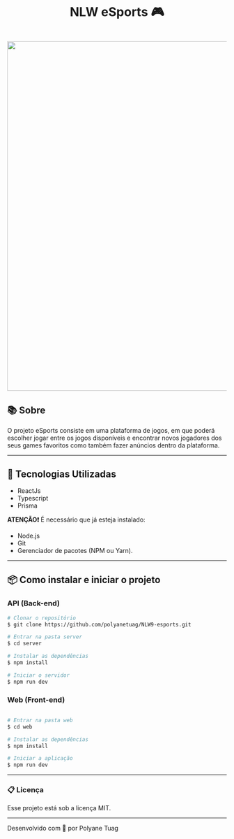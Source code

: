 <h1 align="center"> NLW eSports 🎮</h1>

<h1 align="center">
    <img width= '800' src="../NLW9-esports/web/public/interface2.gif"> 
</h1>

## 📚 Sobre

O projeto eSports consiste em uma plataforma de jogos, em que poderá escolher jogar entre os jogos disponíveis e encontrar novos jogadores dos seus games favoritos como também fazer anúncios dentro da plataforma.

---

## 🚀 Tecnologias Utilizadas

- ReactJs
- Typescript
- Prisma

**ATENÇÃO❗** É necessário que já esteja instalado:

- Node.js
- Git
- Gerenciador de pacotes (NPM ou Yarn).

---

## 📦 Como instalar e iniciar o projeto

### API (Back-end)

```bash
# Clonar o repositório
$ git clone https://github.com/polyanetuag/NLW9-esports.git

# Entrar na pasta server
$ cd server

# Instalar as dependências
$ npm install

# Iniciar o servidor
$ npm run dev

```

### Web (Front-end)

```bash

# Entrar na pasta web
$ cd web

# Instalar as dependências
$ npm install

# Iniciar a aplicação
$ npm run dev

```

---

### 📋 Licença

Esse projeto está sob a licença MIT.

---

Desenvolvido com 💜 por Polyane Tuag
